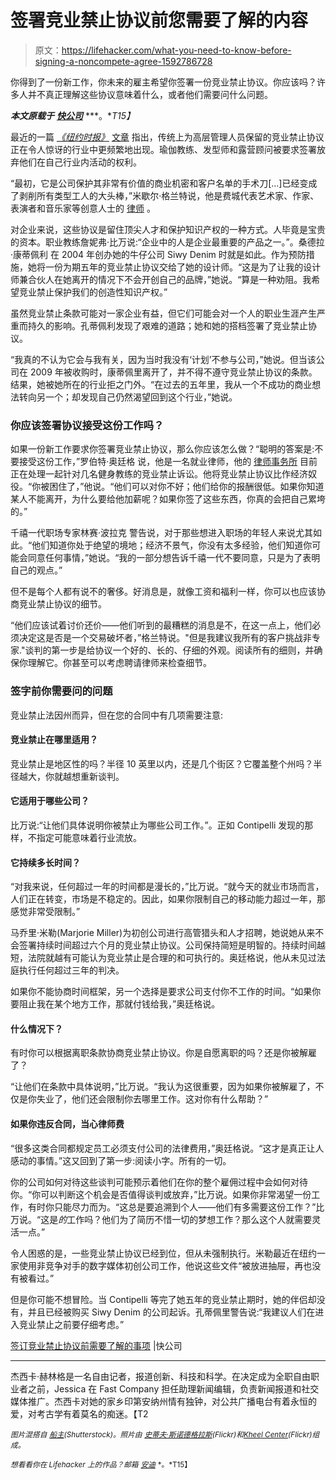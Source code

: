 # 签署竞业禁止协议前您需要了解的内容

> 原文：<https://lifehacker.com/what-you-need-to-know-before-signing-a-noncompete-agree-1592786728>

你得到了一份新工作，你未来的雇主希望你签署一份竞业禁止协议。你应该吗？许多人并不真正理解这些协议意味着什么，或者他们需要问什么问题。



***本文原载于*** [***快公司***](http://www.fastcompany.com/3031956/the-future-of-work/what-you-need-to-know-before-signing-a-noncompete-agreement) ***。**T15】*

最近的一篇 [*《纽约时报》*](http://www.nytimes.com/2014/06/09/business/noncompete-clauses-increasingly-pop-up-in-array-of-jobs.html?_r=0) [文章](http://www.nytimes.com/2014/06/09/business/noncompete-clauses-increasingly-pop-up-in-array-of-jobs.html?_r=0) 指出，传统上为高层管理人员保留的竞业禁止协议正在令人惊讶的行业中更频繁地出现。瑜伽教练、发型师和露营顾问被要求签署放弃他们在自己行业内活动的权利。

“最初，它是公司保护其非常有价值的商业机密和客户名单的手术刀[...]已经变成了剥削所有类型工人的大头棒，”米歇尔·格兰特说，他是费城代表艺术家、作家、表演者和音乐家等创意人士的 [律师](http://grantmyersllc.com/) 。

对企业来说，这些协议是留住顶尖人才和保护知识产权的一种方式。人毕竟是宝贵的资本。职业教练詹妮弗·比万说:“企业中的人是企业最重要的产品之一。”。桑德拉·康蒂佩利 在 2004 年创办她的牛仔公司 Siwy Denim 时就是如此。作为预防措施，她将一份为期五年的竞业禁止协议交给了她的设计师。“这是为了让我的设计师兼合伙人在她离开的情况下不会开创自己的品牌，”她说。“算是一种劝阻。我希望竞业禁止保护我们的创造性知识产权。”

虽然竞业禁止条款可能对一家企业有益，但它们可能会对一个人的职业生涯产生严重而持久的影响。孔蒂佩利发现了艰难的道路；她和她的搭档签署了竞业禁止协议。

“我真的不认为它会与我有关，因为当时我没有‘计划’不参与公司，”她说。但当该公司在 2009 年被收购时，康蒂佩里离开了，并不得不遵守竞业禁止协议的条款。结果，她被她所在的行业拒之门外。“在过去的五年里，我从一个不成功的商业想法转向另一个；却发现自己仍然渴望回到这个行业，”她说。

### 你应该签署协议接受这份工作吗？

如果一份新工作要求你签署竞业禁止协议，那么你应该怎么做？“聪明的答案是:不要接受这份工作，”罗伯特·奥廷格 说，他是一名就业律师，他的 [律师事务所](http://ottingerlaw.com/) 目前正在处理一起针对几名健身教练的竞业禁止诉讼。他将竞业禁止协议比作经济奴役。“你被困住了，”他说。“他们可以对你不好；他们给你的报酬很低。如果你知道某人不能离开，为什么要给他加薪呢？如果你签了这些东西，你真的会把自己累垮的。”

千禧一代职场专家林赛·波拉克 警告说，对于那些想进入职场的年轻人来说尤其如此。“他们知道你处于绝望的境地；经济不景气，你没有太多经验，他们知道你可能会同意任何事情，”她说。“我的一部分想告诉千禧一代不要同意，只是为了表明自己的观点。”

但不是每个人都有说不的奢侈。好消息是，就像工资和福利一样，你可以也应该协商竞业禁止协议的细节。

“他们应该试着讨价还价——他们听到的最糟糕的消息是不，在这一点上，他们必须决定这是否是一个交易破坏者，”格兰特说。"但是我建议我所有的客户挑战非专家."谈判的第一步是给协议一个好的、长的、仔细的外观。阅读所有的细则，并确保你理解它。你甚至可以考虑聘请律师来检查细节。

### 签字前你需要问的问题

竞业禁止法因州而异，但在您的合同中有几项需要注意:

#### 竞业禁止在哪里适用？

竞业禁止是地区性的吗？半径 10 英里以内，还是几个街区？它覆盖整个州吗？半径越大，你就越想重新谈判。

#### 它适用于哪些公司？

比万说:“让他们具体说明你被禁止为哪些公司工作。”。正如 Contipelli 发现的那样，不指定可能意味着行业流放。

#### 它持续多长时间？

“对我来说，任何超过一年的时间都是漫长的，”比万说。“就今天的就业市场而言，人们正在转变，市场是不稳定的。因此，如果你限制自己的移动能力超过一年，那感觉非常受限制。”

马乔里·米勒(Marjorie Miller)为初创公司进行高管猎头和人才招聘，她说她从来不会签署持续时间超过六个月的竞业禁止协议。公司保持简短是明智的。持续时间越短，法院就越有可能认为竞业禁止是合理的和可执行的。奥廷格说，他从未见过法庭执行任何超过三年的判决。

如果你不能协商时间框架，另一个选择是要求公司支付你不工作的时间。“如果你要阻止我在某个地方工作，那就付钱给我，”奥廷格说。

#### 什么情况下？

有时你可以根据离职条款协商竞业禁止协议。你是自愿离职的吗？还是你被解雇了？

“让他们在条款中具体说明，”比万说。“我认为这很重要，因为如果你被解雇了，不仅是你失业了，他们还会限制你去哪里工作。这对你有什么帮助？”

#### 如果你违反合同，当心律师费

“很多这类合同都规定员工必须支付公司的法律费用，”奥廷格说。“这才是真正让人感动的事情。”这又回到了第一步:阅读小字。所有的一切。

你的公司如何对待这些谈判可能预示着他们在你的整个雇佣过程中会如何对待你。“你可以判断这个机会是否值得谈判或放弃，”比万说。如果你非常渴望一份工作，有时你只能尽力而为。“这总是要追溯到个人——他们有多需要这份工作？”比万说。“这是*的*工作吗？他们为了简历不惜一切的梦想工作？那么这个人就需要灵活一点。”

令人困惑的是，一些竞业禁止协议已经到位，但从未强制执行。米勒最近在纽约一家使用非竞争对手的数字媒体初创公司工作，他说这些文件“被放进抽屉，再也没有被看过。”

但是你可能不想冒险。当 Contipelli 等完了她五年的竞业禁止期时，她的伴侣却没有，并且已经被购买 Siwy Denim 的公司起诉。孔蒂佩里警告说:“我建议人们在进入竞业禁止之前要仔细考虑。”

[签订竞业禁止协议前需要了解的事项](http://www.fastcompany.com/3031956/the-future-of-work/what-you-need-to-know-before-signing-a-noncompete-agreement) |快公司

* * *

杰西卡·赫林格是一名自由记者，报道创新、科技和科学。在决定成为全职自由职业者之前，Jessica 在 Fast Company 担任助理新闻编辑，负责新闻报道和社交媒体推广。杰西卡对她的家乡印第安纳州情有独钟，对公共广播电台有着永恒的爱，对考古学有着莫名的痴迷。【T2

<small>*图片混搭自*</small> [<small>*船主*</small>](http://www.shutterstock.com/pic.mhtml?id=21968413&src=id)<small>*(Shutterstock)。照片由*</small> [<small>*史蒂夫·斯诺德格拉斯*</small>](https://www.flickr.com/photos/stevensnodgrass/5480863464)<small>*(Flickr)和*</small>[<small>*Kheel Center*</small>](https://www.flickr.com/photos/kheelcenter/5279243251)<small>*(Flickr)组成。*</small>

<small>*想看看你在 Lifehacker 上的作品？邮箱*</small> [<small>*安迪*</small>](mailto:andy@lifehacker.com) <small>*。*T15】</small>